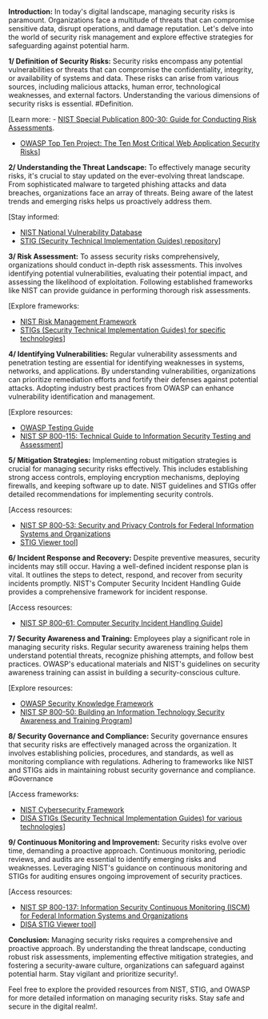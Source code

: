 
**Introduction:**
In today's digital landscape, managing security risks is paramount. Organizations face a multitude of threats that can compromise sensitive data, disrupt operations, and damage reputation. Let's delve into the world of security risk management and explore effective strategies for safeguarding against potential harm. 

**1/ Definition of Security Risks:**
Security risks encompass any potential vulnerabilities or threats that can compromise the confidentiality, integrity, or availability of systems and data. These risks can arise from various sources, including malicious attacks, human error, technological weaknesses, and external factors. Understanding the various dimensions of security risks is essential. #Definition. 

[Learn more: - [NIST Special Publication 800-30: Guide for Conducting Risk Assessments](https://csrc.nist.gov/Topics/Security-and-Privacy).
- [OWASP Top Ten Project: The Ten Most Critical Web Application Security Risks](https://csrc.nist.gov/Topics/Security-and-Privacy)]

**2/ Understanding the Threat Landscape:**
To effectively manage security risks, it's crucial to stay updated on the ever-evolving threat landscape. From sophisticated malware to targeted phishing attacks and data breaches, organizations face an array of threats. Being aware of the latest trends and emerging risks helps us proactively address them. 

[Stay informed:
- [NIST National Vulnerability Database](https://nvd.nist.gov/)
- [STIG (Security Technical Implementation Guides) repository](https://public.cyber.mil/stigs/)]

**3/ Risk Assessment:**
To assess security risks comprehensively, organizations should conduct in-depth risk assessments. This involves identifying potential vulnerabilities, evaluating their potential impact, and assessing the likelihood of exploitation. Following established frameworks like NIST can provide guidance in performing thorough risk assessments. 

[Explore frameworks:
- [NIST Risk Management Framework](https://csrc.nist.gov/publications/detail/sp/800-37/rev-2/final)
- [STIGs (Security Technical Implementation Guides) for specific technologies](https://public.cyber.mil/stigs/)]

**4/ Identifying Vulnerabilities:**
Regular vulnerability assessments and penetration testing are essential for identifying weaknesses in systems, networks, and applications. By understanding vulnerabilities, organizations can prioritize remediation efforts and fortify their defenses against potential attacks. Adopting industry best practices from OWASP can enhance vulnerability identification and management. 

[Explore resources:
- [OWASP Testing Guide](https://owasp.org/www-project-web-security-testing-guide/)
- [NIST SP 800-115: Technical Guide to Information Security Testing and Assessment](https://csrc.nist.gov/publications/detail/sp/800-115/final)]

**5/ Mitigation Strategies:**
Implementing robust mitigation strategies is crucial for managing security risks effectively. This includes establishing strong access controls, employing encryption mechanisms, deploying firewalls, and keeping software up to date. NIST guidelines and STIGs offer detailed recommendations for implementing security controls. 

[Access resources:
- [NIST SP 800-53: Security and Privacy Controls for Federal Information Systems and Organizations](https://csrc.nist.gov/publications/detail/sp/800-53/rev-5/final)
- [STIG Viewer tool](https://public.cyber.mil/stigs/downloads/)]

**6/ Incident Response and Recovery:**
Despite preventive measures, security incidents may still occur. Having a well-defined incident response plan is vital. It outlines the steps to detect, respond, and recover from security incidents promptly. NIST's Computer Security Incident Handling Guide provides a comprehensive framework for incident response. 

[Access resources:
- [NIST SP 800-61: Computer Security Incident Handling Guide](https://csrc.nist.gov/publications/detail/sp/800-61/rev-2/final)]

**7/ Security Awareness and Training:**
Employees play a significant role in managing security risks. Regular security awareness training helps them understand potential threats, recognize phishing attempts, and follow best practices. OWASP's educational materials and NIST's guidelines on security awareness training can assist in building a security-conscious culture. 

[Explore resources:
- [OWASP Security Knowledge Framework](https://owasp.org/www-project-security-knowledge-framework/)
- [NIST SP 800-50: Building an Information Technology Security Awareness and Training Program](https://csrc.nist.gov/publications/detail/sp/800-50/final)]

**8/ Security Governance and Compliance:**
Security governance ensures that security risks are effectively managed across the organization. It involves establishing policies, procedures, and standards, as well as monitoring compliance with regulations. Adhering to frameworks like NIST and STIGs aids in maintaining robust security governance and compliance. #Governance 

[Access frameworks:
- [NIST Cybersecurity Framework](https://www.nist.gov/cyberframework)
- [DISA STIGs (Security Technical Implementation Guides) for various technologies](https://public.cyber.mil/stigs/)]

**9/ Continuous Monitoring and Improvement:**
Security risks evolve over time, demanding a proactive approach. Continuous monitoring, periodic reviews, and audits are essential to identify emerging risks and weaknesses. Leveraging NIST's guidance on continuous monitoring and STIGs for auditing ensures ongoing improvement of security practices. 

[Access resources:
- [NIST SP 800-137: Information Security Continuous Monitoring (ISCM) for Federal Information Systems and Organizations](https://csrc.nist.gov/publications/detail/sp/800-137/final)
- [DISA STIG Viewer tool](https://public.cyber.mil/stigs/downloads/)]

**Conclusion:**
Managing security risks requires a comprehensive and proactive approach. By understanding the threat landscape, conducting robust risk assessments, implementing effective mitigation strategies, and fostering a security-aware culture, organizations can safeguard against potential harm. Stay vigilant and prioritize security!.

Feel free to explore the provided resources from NIST, STIG, and OWASP for more detailed information on managing security risks. Stay safe and secure in the digital realm!.
